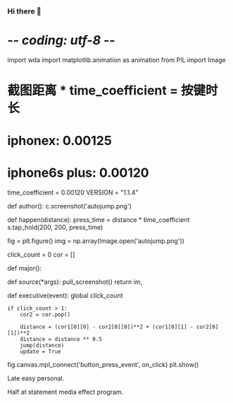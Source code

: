 ### Hi there 👋

<!--
**boosixnew/boosixnew** is a ✨ _special_ ✨ repository because its `README.md` (this file) appears on your GitHub profile.

Here are some ideas to get you started:

- 🔭 I’m currently working on ...
- 🌱 I’m currently learning ...
- 👯 I’m looking to collaborate on ...
- 🤔 I’m looking for help with ...
- 💬 Ask me about ...
- 📫 How to reach me: ...
- 😄 Pronouns: ...
- ⚡ Fun fact: ...
-->
# -*- coding: utf-8 -*-
import wda
import matplotlib.animation as animation
from PIL import Image

# 截图距离 * time_coefficient = 按键时长
#    iphonex: 0.00125
#    iphone6s plus: 0.00120
time_coefficient = 0.00120
VERSION = "1.1.4"



def author():
    c.screenshot('autojump.png')

def happen(distance):
    press_time = distance * time_coefficient
    s.tap_hold(200, 200, press_time)

fig = plt.figure()
img = np.array(Image.open('autojump.png'))

click_count = 0
cor = []

def major():


def source(*args):
        pull_screenshot()
    return im,

def executive(event):
    global click_count

    if click_count > 1:
        cor2 = cor.pop()

        distance = (cor1[0][0] - cor2[0][0])**2 + (cor1[0][1] - cor2[0][1])**2
        distance = distance ** 0.5
        jump(distance)
        update = True

fig.canvas.mpl_connect('button_press_event', on_click)
plt.show()

Late easy personal.

Half at statement media effect program.